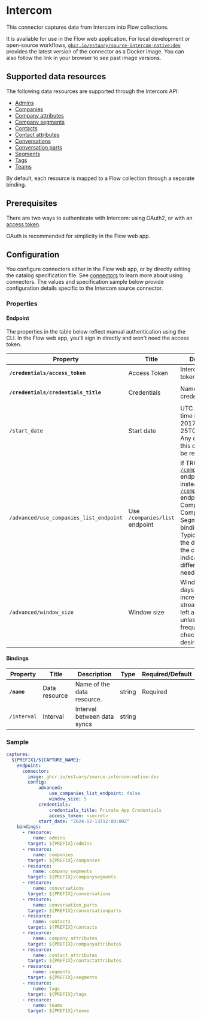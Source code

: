 
# Intercom

This connector captures data from Intercom into Flow collections.

It is available for use in the Flow web application. For local development or open-source workflows, [`ghcr.io/estuary/source-intercom-native:dev`](https://ghcr.io/estuary/source-intercom-native:dev) provides the latest version of the connector as a Docker image. You can also follow the link in your browser to see past image versions.

## Supported data resources

The following data resources are supported through the Intercom API:

* [Admins](https://developers.intercom.com/docs/references/rest-api/api.intercom.io/admins/listadmins)
* [Companies](https://developers.intercom.com/docs/references/rest-api/api.intercom.io/companies/scrolloverallcompanies)
* [Company attributes](https://developers.intercom.com/docs/references/rest-api/api.intercom.io/data-attributes/lisdataattributes)
* [Company segments](https://developers.intercom.com/docs/references/rest-api/api.intercom.io/companies/listattachedsegmentsforcompanies)
* [Contacts](https://developers.intercom.com/docs/references/rest-api/api.intercom.io/contacts/searchcontacts)
* [Contact attributes](https://developers.intercom.com/docs/references/rest-api/api.intercom.io/data-attributes/lisdataattributes)
* [Conversations](https://developers.intercom.com/docs/references/rest-api/api.intercom.io/conversations/searchconversations)
* [Conversation parts](https://developers.intercom.com/docs/references/rest-api/api.intercom.io/conversations/retrieveconversatio)
* [Segments](https://developers.intercom.com/docs/references/rest-api/api.intercom.io/segments/listsegments)
* [Tags](https://developers.intercom.com/docs/references/rest-api/api.intercom.io/tags/listtags)
* [Teams](https://developers.intercom.com/docs/references/rest-api/api.intercom.io/teams/listteams)

By default, each resource is mapped to a Flow collection through a separate binding.

## Prerequisites

There are two ways to authenticate with Intercom: using OAuth2, or with an [access token](https://developers.intercom.com/building-apps/docs/authentication-types#section-how-to-get-your-access-token).

OAuth is recommended for simplicity in the Flow web app.

## Configuration

You configure connectors either in the Flow web app, or by directly editing the catalog specification file.
See [connectors](../../../concepts/connectors.md#using-connectors) to learn more about using connectors. The values and specification sample below provide configuration details specific to the Intercom source connector.

### Properties

#### Endpoint

The properties in the table below reflect manual authentication using the CLI. In the Flow web app,
you'll sign in directly and won't need the access token.

| Property | Title | Description | Type | Required/Default |
|---|---|---|---|---|
| **`/credentials/access_token`** | Access Token | Intercom Access token. | string | Required |
| **`/credentials/credentials_title`** | Credentials | Name of the credentials set | string | Required, `"Private App Credentials"` |
| `/start_date` | Start date | UTC date and time in the format 2017-01-25T00:00:00Z. Any data before this date will not be replicated. | string | 30 days before the present date |
| `/advanced/use_companies_list_endpoint` | Use `/companies/list` endpoint | If TRUE, the [`/companies/list`](https://developers.intercom.com/docs/references/rest-api/api.intercom.io/companies/listallcompanies) endpoint is used instead of the [`/companies/scroll`](https://developers.intercom.com/docs/references/rest-api/api.intercom.io/companies/scrolloverallcompanies) endpoint for the Companies and Company Segments bindings. Typically left as the default unless the connector indicates a different setting is needed. | boolean | False |
| `/advanced/window_size` | Window size | Window size in days for incrementals streams. Typically left as the default unless more frequent checkpoints are desired. | integer | 5 |

#### Bindings

| Property | Title | Description | Type | Required/Default |
|---|---|---|---|---|
| **`/name`** | Data resource | Name of the data resource. | string | Required |
| `/interval` | Interval | Interval between data syncs | string |          |


### Sample

```yaml
captures:
  ${PREFIX}/${CAPTURE_NAME}:
    endpoint:
      connector:
        image: ghcr.io/estuary/source-intercom-native:dev
        config:
            advanced:
                use_companies_list_endpoint: false
                window_size: 5
            credentials:
                credentials_title: Private App Credentials
                access_token: <secret>
            start_date: "2024-12-13T12:00:00Z"
    bindings:
      - resource:
          name: admins
        target: ${PREFIX}/admins
      - resource:
          name: companies
        target: ${PREFIX}/companies
      - resource:
          name: company_segments
        target: ${PREFIX}/companysegments
      - resource:
          name: conversations
        target: ${PREFIX}/conversations
      - resource:
          name: conversation_parts
        target: ${PREFIX}/conversationparts
      - resource:
          name: contacts
        target: ${PREFIX}/contacts
      - resource:
          name: company_attributes
        target: ${PREFIX}/companyattributes
      - resource:
          name: contact_attributes
        target: ${PREFIX}/contactattributes
      - resource:
          name: segments
        target: ${PREFIX}/segments
      - resource:
          name: tags
        target: ${PREFIX}/tags
      - resource:
          name: teams
        target: ${PREFIX}/teams
```
